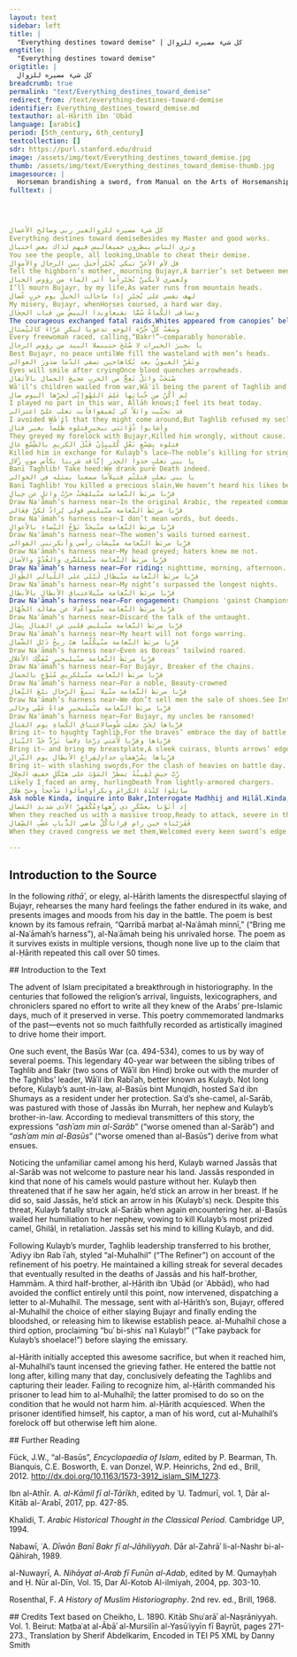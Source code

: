 ```yaml
---
layout: text
sidebar: left
title: |
  "Everything destines toward demise" | كل شيء مصيره للزوال
engtitle: |
  "Everything destines toward demise"
origtitle: |
  كل شيء مصيره للزوال
breadcrumb: true
permalink: "text/Everything_destines_toward_demise"
redirect_from: /text/everything-destines-toward-demise
identifier: Everything_destines_toward_demise.md
textauthor: al-Ḥārith ibn ʿUbād
language: [arabic]
period: [5th_century, 6th_century]
textcollection: []
sdr: https://purl.stanford.edu/druid 
image: /assets/img/text/Everything_destines_toward_demise.jpg
thumb: /assets/img/text/Everything_destines_toward_demise-thumb.jpg
imagesource: |
  Horseman brandishing a sword, from Manual on the Arts of Horsemanship (Nihayat al-su’l wa al-umniya fi ta‘allum ‘amal al-furusiyya) by al-Aqsara'i. Dublin, Chester Beatty Library, Ar 5655.146, f.146r
fulltext: |
  



كل شيء مصيره للزوالغير ربي وصالح الأعمال
Everything destines toward demiseBesides my Master and good works.
وترى الناس ينظرون جميعاليس فيهم لذاك بعض احتيال
You see the people, all looking,Unable to cheat their demise.
قل لأم الأغرِّ تبكي بُجَيْراًحيل بين الرجال والأموال
Tell the highborn’s mother, mourning Bujayr,A barrier’s set between men and their wealth.
ولعمري لأبكينَّ بُجَيْراًما أتى الماء من رؤوس الجبال
I’ll mourn Bujayr, by my life,As water runs from mountain heads.
لهف نفسي على بُجيْرٍ إذا ماجالت الخيلُ يوم حربٍ عُضال
My misery, Bujayr, whenHorses coursed, a hard war day.
وتساقى الكُماةُ سُمًّا نقيعاًوبدا البيضُ من قباب الحِجَال
The courageous exchanged fatal raids.Whites appeared from canopies’ bellies,“Whites” here perhaps refers to the warriors’ unsheathed, shining weapons, or more likely to the faces of the Banī Bakr’s women, peeking out of their enclosures. This latter reading lends itself to the verse that follows, as it does the legend of al-Ḥārith’s entrance into the fight. As medieval commentators have it, the fateful day he joined the battle would be remembered as the Day of Shearing (Yawm al-Taḥāluq), or the Day of Haircutting Past the Earlobes (Yawm Taḥlāq al-Limam), on account of Bakr’s cutting their hair in order for their women to identify them on the battlefield: al-Ḥārith had ordered them to attend the battle to finish off Taghlib’s wounded and nurse their own. The white faces may also refer to Taghlib’s own women, about to be despoiled.
وسَعَتْ كلُّ حُرَّة الوجهِ تدعويا لبكرٍ غرَّاءَ كالتِّمثال
Every freewoman raced, calling,“Bakr!”—comparably honorable.
يا بجيرَ الخيرات لا صُلحَ حتىنملا البيد من رؤوس الرجال
Best Bujayr, no peace untilWe fill the wasteland with men’s heads.
وتَقَرَّ العيونُ بعد بُكاهاحين تسقي الدّما صدورَ العوالي
Eyes will smile after cryingOnce blood quenches arrowheads.
صْبَحَتْ وائلٌ تَعِجُّ من الحربِ عجيجَ الجمال بالأثقال
Wāʾil’s children wailed from war,Wāʾil being the parent of Taghlib and Bakr. See Introduction.The wailing of encumbered camels.
لم أكُنْ من جُناتِها عَلِمَ اللهُوإنِّي لَحِرِّها اليوم صال
I played no part in this war, Allāh knows;I feel its heat today.
قد تجنّبت وائلاً كي يُفيقوافأبت تغلب عليَّ اعتزالي
I avoided Wāʾil that they might come around,But Taghlib refused my seclusion.
وأشابوا ذُؤَابَتي ببجيرٍقتلوه ظُلماً بغير قتال
They greyed my forelock with Bujayr,Killed him wrongly, without cause.
قتلوه بِشِسْعِ نَعْلِ كُليبٍإنّ قَتْلَ الكريمِ بالشِّسْعِ غالِ
Killed him in exchange for Kulayb’s lace—The noble’s killing for string’s expensive!
يا بني تغلبٍ خذوا الحِذر إنَّاقد شربنا بكأس موتٍ زُلال
Banī Taghlib! Take heed:We drank pure Death indeed.
يا بني تغلبٍ قتلتُم قتيلاًما سمعنا بمثله في الخوالي
Banī Taghlib! You killed a precious slain,We haven’t heard his likes before.
قرِّبا مربَطَ النَّعامة منّيلقِحَتْ حرْبُ وائلٍ عن حِيالِ
Draw Naʿāmah’s harness near—In the original Arabic, the repeated command verb employed, “qarribā,” takes the dual form, although a plural audience is targeted. Classical Arabic poets rely on this addressing of two imaginary bystanders for dramatic effect, most famously Imruʾ al-Qays (d.c.545) in his ode’s opening, “Qifā nabki min dhikrā ḥabīb wa-manzili” (“Stop! Let’s weep, recalling lover and lodge”).Wāʾil’s war bore fruit, after infertility.
قرِّبا مربَطَ النَّعامة منّيليس قولي يُرادُ لكنْ فِعَالي
Draw Naʿāmah’s harness near—I don’t mean words, but deeds.
قرِّبا مربَطَ النَّعامة منّيجَدَّ نَوْحُ النِّساءِ بالأعوالِ
Draw Naʿāmah’s harness near—The women’s wails turned earnest.
قرِّبا مربَطَ النَّعامة منّيشابَ رأسي وأنكرتني القوالي
Draw Naʿāmah’s harness near—My head greyed; haters knew me not.
قرِّبا مربَطَ النَّعامة منّيللسُّرى والغُدُوِّ والآصال
Draw Naʿāmah’s harness near—For riding: nighttime, morning, afternoon.
قرِّبا مربَطَ النَّعامة منّيطال لَيْلي على اللّيالي الطِّوال
Draw Naʿāmah’s harness near—My night’s surpassed the longest nights.
قرِّبا مربَطَ النَّعامة منّيلاعتناق الأبطال بالأبطال
Draw Naʿāmah’s harness near—For engagement: Champions 'gainst Champions.
قرِّبا مربَطَ النَّعامة منّيواعْدِلا عن مقالَةِ الجُهَّال
Draw Naʿāmah’s harness near—Discard the talk of the untaught.
قرِّبا مربَطَ النَّعامة منّيليس قلبي عن القتال بِسَال
Draw Naʿāmah’s harness near—My heart will not forgo warring.
قرِّبا مربَطَ النَّعامة منّيكُلَّما هبَّ ريحُ ذَيْلِ الشَّمال
Draw Naʿāmah’s harness near—Even as Boreas’ tailwind roared.
قرِّبا مربَطَ النَّعامة منّيلبجيرٍ مُفَكِّك الأغلال
Draw Naʿāmah’s harness near—For Bujayr, Breaker of the chains.
قرِّبا مربَطَ النَّعامة منّيلكريمٍ مُتَوَّجٍ بالجمال
Draw Naʿāmah’s harness near—For a noble, Beauty-crowned
قرِّبا مربَطَ النَّعامة منّيلا نَبيعُ الرِّجال بيْعَ النِّعال
Draw Naʿāmah’s harness near—We don’t sell men the sale of shoes.See Introduction.
قرِّبا مربَطَ النَّعامة منّيلبجيرٍ فداهُ عَمِّي وخالي
Draw Naʿāmah’s harness near—For Bujayr, my uncles be ransomed!
قرِّباها لِحَيِّ تغلِبَ شُوساًلاعتناق الكُماةِ يوم القتال
Bring it— to haughty Taghlib,For the braves’ embrace the day of battle.
قرِّباها وقرِّبا لَأْمَتي دِرْعاً دِلاصاً تَرُدُّ حَدَّ النِّبال
Bring it— and bring my breastplate,A sleek cuirass, blunts arrows’ edge.
قرِّباها بِمُرْهفاتٍ حدادٍلِقِراعِ الأبطال يوم النِّزال
Bring it— with slashing swords,For the clash of heavies on battle day.
رُبَّ جيشٍ لَقِيتُهُ يَمطُرُ المَوْتَ على هيْكَلٍ خفيفِ الجِلال
Likely I faced an army, hurlingDeath from lightly-armored chargers.
سائِلوا كِنْدَةَ الكِرامَ وبكراًواسألوا مَذْحِجاً وحيَّ هلال
Ask noble Kinda, inquire into Bakr,Interrogate Madhḥij and Hilāl.Kinda, Bakr, Madhḥij, Hilāl: notable Arabian tribes.
إذ أتَوْنا بعسْكَرٍ ذي زُههاءٍمُكْفَهِرِّ الأذى شديدِ المَصال
When they reached us with a massive troop,Ready to attack, severe in their seizure;
فَقَرَيْناه حين رام قِراناكُلَّ ماضي الذُّبابِ عضْبِ الصِّقال
When they craved congress we met them,Welcomed every keen sword’s edge.

--- 
```

## Introduction to the Source 
<p>In the following <em>rithāʾ</em>, or elegy, al-Ḥārith laments the disrespectful slaying of Bujayr, rehearses the many hard feelings the father endured in its wake, and presents images and moods from his day in the battle. The poem is best known by its famous refrain, “Qarribā marbaṭ al-Naʿāmah minnī,” (“Bring me al-Naʿāmah’s harness”), al-Naʿāmah being his unrivaled horse. The poem as it survives exists in multiple versions, though none live up to the claim that al-Ḥārith repeated this call over 50 times.</p>
## Introduction to the Text 
<p>The advent of Islam precipitated a breakthrough in historiography. In the centuries that followed the religion’s arrival, linguists, lexicographers, and chroniclers spared no effort to write all they knew of the Arabs’ pre-Islamic days, much of it preserved in verse. This poetry commemorated landmarks of the past—events not so much faithfully recorded as artistically imagined to drive home their import.</p> <p>One such event, the Basūs War (ca. 494-534), comes to us by way of several poems. This legendary 40-year war between the sibling tribes of Taghlib and Bakr (two sons of Wāʾil ibn Hind) broke out with the murder of the Taghlibs’ leader, Wāʾil ibn Rabīʿah, better known as Kulayb. Not long before, Kulayb’s aunt-in-law, al-Basūs bint Munqidh, hosted Saʿd ibn Shumays as a resident under her protection. Saʿd’s she-camel, al-Sarāb, was pastured with those of Jassās ibn Murrah, her nephew and Kulayb’s brother-in-law. According to medieval transmitters of this story, the expressions “<em>ashʾam min al-Sarāb</em>” (“worse omened than al-Sarāb”) and “<em>ashʾam min al-Basūs</em>” (“worse omened than al-Basūs”) derive from what ensues.</p> <p>Noticing the unfamiliar camel among his herd, Kulayb warned Jassās that al-Sarāb was not welcome to pasture near his land. Jassās responded in kind that none of his camels would pasture without her. Kulayb then threatened that if he saw her again, he’d stick an arrow in her breast. If he did so, said Jassās, he’d stick an arrow in his (Kulayb's) neck. Despite this threat, Kulayb fatally struck al-Sarāb when again encountering her. al-Basūs wailed her humiliation to her nephew, vowing to kill Kulayb’s most prized camel, Ghilāl, in retaliation. Jassās set his mind to killing Kulayb, and did.</p> <p>Following Kulayb’s murder, Taghlib leadership transferred to his brother, ʿAdiyy ibn Rab īʿah, styled “al-Muhalhil” (“The Refiner”) on account of the refinement of his poetry. He maintained a killing streak for several decades that eventually resulted in the deaths of Jassās and his half-brother, Hammām. A third half-brother, al-Ḥārith ibn ʿUbād (or ʿAbbād), who had avoided the conflict entirely until this point, now intervened, dispatching a letter to al-Muhalhil. The message, sent with al-Ḥārith’s son, Bujayr, offered al-Muhalhil the choice of either slaying Bujayr and finally ending the bloodshed, or releasing him to likewise establish peace. al-Muhalhil chose a third option, proclaiming “buʾ bi-shisʿ naʿl Kulayb!” (“Take payback for Kulayb’s shoelace!”) before slaying the emissary.</p> <p>al-Ḥārith initially accepted this awesome sacrifice, but when it reached him, al-Muhalhil’s taunt incensed the grieving father. He entered the battle not long after, killing many that day, conclusively defeating the Taghlibs and capturing their leader. Failing to recognize him, al-Ḥārith commanded his prisoner to lead him to al-Muhalhil; the latter promised to do so on the condition that he would not harm him. al-Ḥārith acquiesced. When the prisoner identified himself, his captor, a man of his word, cut al-Muhalhil’s forelock off but otherwise left him alone.</p>
## Further Reading 
<p>Fück, J.W., “al-Basūs”, <em>Encyclopaedia of Islam</em>, edited by P. Bearman, Th. Bianquis, C.E. Bosworth, E. van Donzel, W.P. Heinrichs, 2nd ed., Brill, 2012. <a href="http://dx.doi.org/10.1163/1573-3912_islam_SIM_1273">http://dx.doi.org/10.1163/1573-3912_islam_SIM_1273</a>.</p> <p>Ibn al-Athīr. A.<em> al-Kāmil fī al-Tārīkh</em>, edited by ʿU. Tadmurī, vol. 1, Dār al-Kitāb al-ʿArabī, 2017, pp. 427-85.</p> <p>Khalidi, T. <em>Arabic Historical Thought in the Classical Period. </em>Cambridge UP, 1994.</p> <p>Nabawī, ʿA. <em>Dīwān Banī Bakr fī al-Jāhiliyyah.</em> Dār al-Zahrāʾ li-al-Nashr bi-al-Qāhirah, 1989.</p> <p>al-Nuwayrī, A.<em> Nihāyat al-Arab fī Funūn al-Adab</em>, edited by M. Qumayḥah and Ḥ. Nūr al-Dīn, Vol. 15, Dar Al-Kotob Al-ilmiyah, 2004, pp. 303-10.</p> <p>Rosenthal, F. <em>A History of Muslim Historiography</em>. 2nd rev. ed., Brill, 1968.</p>
## Credits
Text based on Cheikho, L. 1890. Kitāb Shuʿarāʾ al-Naṣrāniyyah. Vol. 1. Beirut: Maṭbaʿat al-Ābāʾ al-Mursilīn al-Yasūʿiyyīn fī Bayrūt, pages 271-273., Translation by Sherif Abdelkarim, Encoded in TEI P5 XML by Danny Smith
